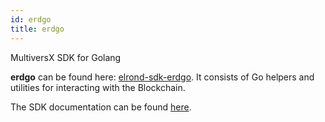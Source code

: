 ```yaml
---
id: erdgo
title: erdgo
---
```


MultiversX SDK for Golang

**erdgo** can be found here: [elrond-sdk-erdgo](https://github.com/ElrondNetwork/elrond-sdk-erdgo/).
It consists of Go helpers and utilities for interacting with the Blockchain.

The SDK documentation can be found [here](https://pkg.go.dev/github.com/ElrondNetwork/elrond-sdk-erdgo).
